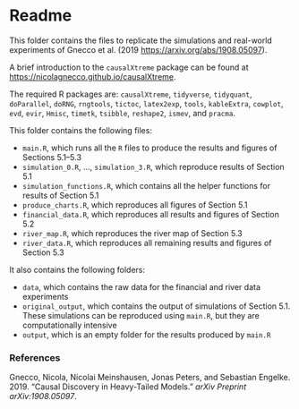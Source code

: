 Readme
================

This folder contains the files to replicate the simulations and real-world experiments of Gnecco et al. (2019 <https://arxiv.org/abs/1908.05097>).

A brief introduction to the `causalXtreme` package can be found at <https://nicolagnecco.github.io/causalXtreme>.

The required R packages are: `causalXtreme`, `tidyverse`, `tidyquant`, `doParallel`, `doRNG`, `rngtools`, `tictoc`, `latex2exp`, `tools`, `kableExtra`, `cowplot`, `evd`, `evir`, `Hmisc`, `timetk`, `tsibble`, `reshape2`, `ismev`, and `pracma`.

This folder contains the following files:

-   `main.R`, which runs all the `R` files to produce the results and figures of Sections 5.1–5.3
-   `simulation_0.R`, ..., `simulation_3.R`, which reproduce results of Section 5.1
-   `simulation_functions.R`, which contains all the helper functions for results of Section 5.1
-   `produce_charts.R`, which reproduces all figures of Section 5.1
-   `financial_data.R`, which reproduces all results and figures of Section 5.2
-   `river_map.R`, which reproduces the river map of Section 5.3
-   `river_data.R`, which reproduces all remaining results and figures of Section 5.3

It also contains the following folders:

-   `data`, which contains the raw data for the financial and river data experiments
-   `original_output`, which contains the output of simulations of Section 5.1. These simulations can be reproduced using `main.R`, but they are computationally intensive
-   `output`, which is an empty folder for the results produced by `main.R`

### References

Gnecco, Nicola, Nicolai Meinshausen, Jonas Peters, and Sebastian Engelke. 2019. “Causal Discovery in Heavy-Tailed Models.” *arXiv Preprint arXiv:1908.05097*.
